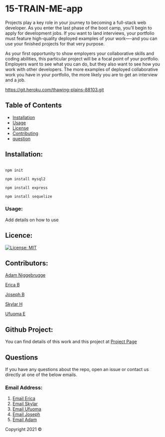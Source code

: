 # 15-TRAIN-ME-app

Projects play a key role in your journey to becoming a full-stack web developer. As you enter the last phase of the boot camp, you’ll begin to apply for development jobs. If you want to land interviews, your portfolio must feature high-quality deployed examples of your work—-and you can use your finished projects for that very purpose.

As your first opportunity to show employers your collaborative skills and coding abilities, this particular project will be a focal point of your portfolio. Employers want to see what you can do, but they also want to see how you work with other developers. The more examples of deployed collaborative work you have in your portfolio, the more likely you are to get an interview and a job.

https://git.heroku.com/thawing-plains-88103.git

## Table of Contents 
- [Installation](#installation)
- [Usage](#usage)
- [License](#license)
- [Contributing](#contributing)
- [question](#questions)



## Installation:
```

npm init

npm install mysql2

npm install express

npm install sequelize

```

### Usage:
Add details on how to use
             

## Licence:

[![License: MIT](https://img.shields.io/badge/License-MIT-yellow.svg)](https://opensource.org/licenses/MIT)

## Contributors:
 [Adam Niggebrugge](https://github.com/adam-niggebrugge)

 [Erica B](https://github.com/unicorninvirgo)

 [Joseph B](https://github.com/Genius2k21)

 [Skylar H](https://github.com/Skylar-Harwell)

 [Ufuoma E](https://github.com/uekemike)


## Github Project:
You can find details of  this work and this project at [Project Page](https://github.com/Genius2k21/15-TrainMe2GetFit/projects/1)
            


## Questions
If you have any questions about the repo, open an issue or contact us directly at one of the below emails. 

### Email Address:
1. [Email Erica](mailto:ebaity@anologics.com)
2. [Email Skylar](mailto:randompinkerton@gmail.com)
3. [Email Ufuoma](mailto:unknown)
4. [Email Joseph](mailto:josephblake2012@yahoo.com)
5. [Email Adam](mailto:adam.niggebrugge@gmail.com)

Copyright 2021 &copy;
